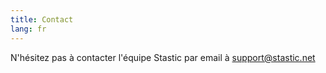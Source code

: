 ```yaml
---
title: Contact
lang: fr
---
```

N'hésitez pas à contacter l'équipe Stastic par email à support@stastic.net

